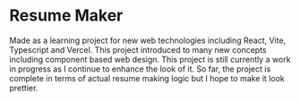 # Resume Maker

Made as a learning project for new web technologies including React, Vite, Typescript and Vercel.
This project introduced to many new concepts including component based web design.
This project is still currently a work in progress as I continue to enhance the look of it.
So far, the project is complete in terms of actual resume making logic but I hope to make it look prettier.
